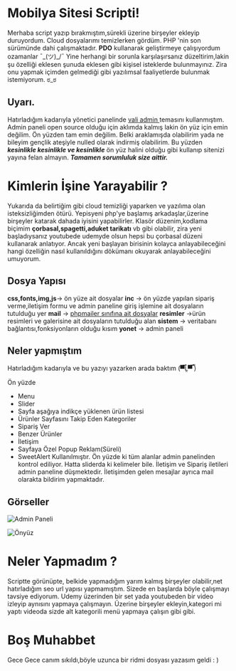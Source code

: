 # Mobilya Sitesi Scripti!

Merhaba script yazıp bırakmıştım,sürekli üzerine birşeyler ekleyip duruyordum. Cloud dosyalarımı temizlerken gördüm. PHP 'nin son sürümünde dahi çalışmaktadır. **PDO**  kullanarak geliştirmeye çalışıyordum ozamanlar  ¯\_(ツ)_/¯  Yine herhangi bir sorunla karşılaşırsanız düzeltirim,lakin şu özelliği eklesen şunuda eklesen gibi kişisel isteklerde bulunmayınız. Zira onu yapmak içimden gelmediği gibi yazılımsal faaliyetlerde bulunmak istemiyorum. ಠ_ಠ

## Uyarı.

Hatırladığım kadarıyla  yönetici panelinde [vali admin ](https://pratikborsadiya.in/vali-admin/)  temasını kullanmıştım. Admin paneli open source olduğu için aklımda kalmış  lakin ön yüz için emin değilim.  Ön yüzden tam emin değilim. Belki  araklamışda olabilirim yada ne bileyim gençlik ateşiyle nulled olarak indirmiş olabilirim. Bu yüzden ***kesinlikle  kesinlikle ve kesinlikle***  ön yüz halini olduğu gibi kullanıp sitenizi yayına felan almayın. ***Tamamen sorumluluk size aittir.***


# Kimlerin İşine Yarayabilir ?

Yukarıda da belirtiğim gibi cloud temizliği yaparken ve yazılıma olan isteksizliğimden ötürü.  Yepisyeni php'ye başlamış arkadaşlar,üzerine birşeyler katarak dahada iyisini yapabilirler. Klasör düzenim,kodlama biçimim **çorbasal,spagetti,aduket tarikatı** vb gibi olabilir, zira yeni başladıysanız youtubede udemyde olsun hepsi bu çorbasal düzeni kullanarak anlatıyor. Ancak yeni başlayan birisinin kolayca anlayabileceğini hangi özelliğin nasıl kullanıldığını dökümanı okuyarak anlayabileceğini umuyorum.

## Dosya Yapısı

**css,fonts,img,js**->  ön yüze ait dosyalar
**inc** ->  ön yüzde yapılan sipariş verme,iletişim formu ve admin paneline giriş işlemine ait dosyaların tutulduğu yer
**mail** -> [phpmailer sınıfına ait dosyalar](https://github.com/PHPMailer/PHPMailer)
**resimler**  ->ürün resimleri ve galerisine ait dosyaların tutulduğu alan
**sistem**  ->  veritabanı bağlantısı,fonksiyonların olduğu kısım
**yonet** -> admin paneli

## Neler yapmıştım

Hatırladığım kadarıyla ve bu yazıyı yazarken arada baktım  (▀̿Ĺ̯▀̿ ̿)

Ön yüzde
* Menu
* Slider
* Sayfa aşağıya indikçe yüklenen ürün listesi
* Ürünler Sayfasını Takip Eden Kategoriler
* Sipariş Ver
* Benzer Ürünler
* İletişim
* Sayfaya Özel Popup Reklam(Süreli)
* SweetAlert Kullanılmıştır.
Ön yüzde ki tüm alanlar admin panelinden kontrol ediliyor. Hatta sliderda ki kelimeler bile.  İletişim ve Sipariş iletileri admin paneline düşmektedir. İletişimden gelen mesajlar ayrıca mail  olarakta bildirim yapmaktadır.

## Görseller
![Admin Paneli](https://raw.githubusercontent.com/yuceltoluyag/mobilya-sitesi-scripti/master/sirkin%C5%9Fat/yonet.png)

![Önyüz](https://raw.githubusercontent.com/yuceltoluyag/mobilya-sitesi-scripti/master/sirkin%C5%9Fat/oku.png)

# Neler Yapmadım ?

Scriptte görünüpte, belkide yapmadığım yarım kalmış birşeyler olabilir,net hatırladığım seo url yapısı yapmamıştım.  Sizede en başlarda böyle çalışmayı tavsiye ediyorum. Udemy üzerinden bir set yada youtubeden bir video izleyip aynısını yapmaya çalışmayın. Üzerine birşeyler ekleyin,kategori mi yaptı videoda sizde alt kategorili menü yapmaya çalışın gibi gibi.


# Boş Muhabbet

Gece Gece canım sıkıldı,böyle uzunca bir ridmi dosyası yazasım geldi : )
